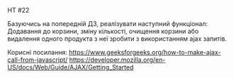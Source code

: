 HT #22

Базуючись на попередній ДЗ, реалізувати наступний функціонал:
Додавання до корзини, зміну кількості, очищення корзини або видалення одного продукта з неї зробити з використанням ajax запитів.

Корисні посилання:
https://www.geeksforgeeks.org/how-to-make-ajax-call-from-javascript/
https://developer.mozilla.org/en-US/docs/Web/Guide/AJAX/Getting_Started
